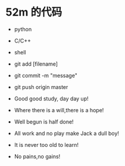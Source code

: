 # 52m 的代码
* python
* C/C++
* shell



* git add [filename]
* git commit -m "message"
* git push origin master



* Good good study, day day up!
* Where there is a will,there is a hope!
* Well begun is half done!
* All work and no play make Jack a dull boy!
* It is never too old to learn!
* No pains,no gains!


